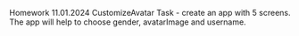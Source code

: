 Homework 11.01.2024
CustomizeAvatar
Task - create an app with 5 screens. The app will help to choose gender, avatarImage and username.


